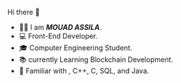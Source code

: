  Hi there 👋
<ul>
 <li>🧑‍💻 I am <i><strong>MOUAD ASSILA</strong></i>.</li>
  <li>💻 Front-End Developer.</li>
  <li>🎓 Computer Engineering Student.</li>
  <li>📚 currently Learning Blockchain Development.</li>
  <li>🚀 Familiar with , C++, C, SQL, and Java.</li>

</ul>


